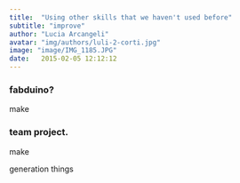 ```yaml
---
title:  "Using other skills that we haven't used before"
subtitle: "improve"
author: "Lucia Arcangeli"
avatar: "img/authors/luli-2-corti.jpg"
image: "image/IMG_1185.JPG"
date:   2015-02-05 12:12:12
---
```


### fabduino?
make

### team project.
make

generation things